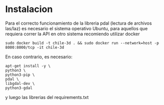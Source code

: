 # Instalacion

Para el correcto funcionamiento de la libreria pdal (lectura de archivos las/laz) es necesario el sistema
operativo Ubuntu, para aquellos que requiera correr la API en otro sistema recomiendo utilizar docker

`sudo docker build -t chile-3d . && sudo docker run --network=host -p 8000:8000/tcp -it chile-3d `

En caso contrario, es necesario:

    apt-get install -y \
    python3 \
    python3-pip \
    pdal \
    libgdal-dev \
    python3-gdal

y luego las librerias del requirements.txt
